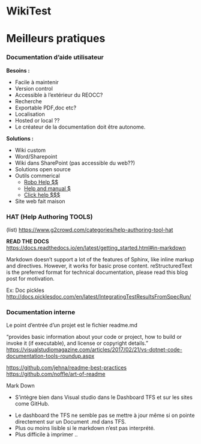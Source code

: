 # WikiTest

# Meilleurs pratiques




### Documentation d’aide utilisateur
**Besoins :**
- Facile à maintenir
- Version control
- Accessible à l’extérieur du REOCC?
- Recherche
- Exportable PDF,doc etc?
- Localisation
- Hosted or local ??
- Le créateur de la documentation doit être autonome.

**Solutions :**
- Wiki custom
- Word/Sharepoint
- Wiki dans SharePoint (pas accessible du web??)
- Solutions open source
- Outils commerical
    - [Robo Help $$](https://www.adobe.com/ca/products/robohelp.html)
    - [Help and manual $](https://www.helpandmanual.com/products_hm_overview.html)
    - [Click help $$$](https://clickhelp.co/online-documentation-tool/)
- Site web fait maison


### HAT (Help Authoring TOOLS)
(list) https://www.g2crowd.com/categories/help-authoring-tool-hat

**READ THE DOCS**
https://docs.readthedocs.io/en/latest/getting_started.html#in-markdown

Markdown doesn’t support a lot of the features of Sphinx, like inline markup and directives. However, it works for basic prose content. reStructuredText is the preferred format for technical documentation, please read this blog post for motivation.

Ex: Doc pickles http://docs.picklesdoc.com/en/latest/IntegratingTestResultsFromSpecRun/ 



### Documentation interne
Le point d’entrée d’un projet est le fichier readme.md

“provides basic information about your code or project, how to build or invoke it (if executable), and license or copyright details.” 
https://visualstudiomagazine.com/articles/2017/02/21/vs-dotnet-code-documentation-tools-roundup.aspx


https://github.com/jehna/readme-best-practices
https://github.com/noffle/art-of-readme



Mark Down 
+ S’intègre bien dans Visual studio dans le Dashboard TFS et sur les sites come GitHub.

- Le dashboard the TFS ne semble pas se mettre à jour même si on pointe directement sur un Document .md dans TFS.
- Plus ou moins lisible si le markdown n’est pas interprété.
- Plus difficile à imprimer
..
